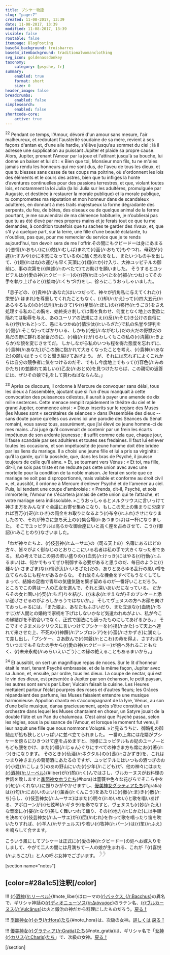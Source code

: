 ```yaml
---
title: プシケー物語
slug: "page:7"
created: 11-08-2017, 13:39
date: 11-08-2017, 13:39
modified: 11-08-2017, 13:39
visible: false
routable: false
itempage: BlogPosting
base64_background: troisbarres
base64_itembackground: traditionalwomanclothing
svg_icon: goldenassdonkey
taxonomy:
    category: [psyche, fr]
summary:
    enabled: true
    format: short
    size: 0
header_image: false
breadcrumbs:
    enabled: false
simplesearch:
    enabled: false
shortcode-core:
    active: true
---
```

<sup>22</sup> 
Pendant ce temps, l'Amour, 
dévoré d'un amour sans mesure, 
l'air malheureux, 
et redoutant l'austérité soudaine de sa mère, 
revient à ses façons d'antan 
et, d’une aile hardie, 
s'élève jusqu'au sommet du ciel ; 
là il adresse une supplication au puissant Jupiter 
et plaide sa propre cause. 
Alors, 
Jupiter, 
prenant l'Amour par la joue 
et l'attirant jusqu'à sa bouche, 
lui donne un baiser 
et lui dit : 
« Bien que toi, Monsieur mon fils, tu ne m'aies jamais rendu les honneurs qui me sont dus, de l'aveu de tous les dieux, 
et que tu blesses sans cesse de tes coups ma poitrine, où s'ordonnent les lois des éléments et le cours des astres, 
bien que tu infliges la honte d’aventures continuelles pour des passions terrestres, 
et que, violant toutes lois, et notamment la loi Julia (la loi Julia sur les adultères, promulguée par Auguste, et destinée à restaurer la morale publique) et la morale publique, 
tu compromettes ma réputation et mon honneur dans de scandaleux adultères, 
en donnant à mes traits majestueux la forme dégradante des serpents, du feu, de bêtes, des oiseaux ou de quelque animal de la ferme 
pourtant, 
je me souviendrai de ma clémence habituelle, 
je n’oublierai pas que tu as été élevé par mes propres mains 
et je ferais tout ce que tu me demandes, 
à condition toutefois que tu saches te garder des rivaux, 
et, que s'il y a quelque part, sur la terre, 
une fille d'une beauté éclatante, 
tu n'oublies, pas que, pour me remercier du service que je te rends aujourd'hui, ton devoir sera de me l'offrir.その間にもクビードーは身にあまる{r}恋情{/r:おもい}に{r}蝕{/r:むしば}まれて{r}面{/r:おもて}もやつれ、母親が{r}遽{/r:すみや}かに本気になっているのに酷く恐れをなし、またいつもの手を出して、{r}翅{/r:はね}の運びも早く天頂に{r}翔{/r:か}け入り、大神ユッピテルの御前に、事の次第を{r}陳述{/r:のべたて}てお助けを願いました。
そうするとユッピテルは{r}愛の神{/r:クビードー}の{r}顇{/r:ほっ}べたを{r}抓{/r:つね}ってその手を執り上げると{r}接吻{/r:くちづけ}をし、徐ろにこうおっしゃいました。

「息子どの、{r}貴神{/r:あなた}はいつだって、神々が折角私に与えてくれた{r}栄誉{/r:ほまれ}を尊重してくれたこともなく、{r}却{/r:かえ}って{r}四大五元{/r:あらゆるもの}の{r}法則{/r:おきて}や{r}星辰{/r:ほし}の{r}移行{/r:うごき}をさえ処理する私のこの胸を、始終突き刺しては傷を負わせ、何度となく地上の愛欲に陥れては恥辱を与え、あのユーリアの法規にさえ{r}反{/r:そむ}き公けの良俗にも{r}悖{/r:もと}って、愚にもつかぬ{r}情沙汰{/r:いろざた}で私の名誉や評判を{r}毀{/r:そこな}ってばかりいる、しかも{r}蛇{/r:ながむし}だの火だの野獣だの鳥だの野に群れる家畜だのに、{r}穢{/r:けが}らわしくもこの私の{r}清麗{/r:きょらか}な貌を変じさせてだ。
しかしながら私のいつも程を得た態度を忘れずに、{r}貴神{/r:あなた}がこの腕に抱かれて大きくなったことを考え、{r}貴神{/r:あなた}の願いはそっくりと聞き届けてあげよう。
が、それには忘れずによくこれからは自分の競争者に気をつけるのだぞ、でもし今度地上でもって{r}容色{/r:みめかたち}の並勝れて美しい{r}乙女{/r:おとめ}を見つけたならば、この親切の返答には、ぜひその娘で礼をして貰わねばならんな。」

<sup>23</sup> 
Après ce discours, 
il ordonne à Mercure 
de convoquer sans délai, tous les dieux à l'assemblée, 
ajoutant que si l'un d'eux manquait à cette convocation des puissances célestes, il aurait à payer une amende de dix mille sesterces. 
Cette menace remplit rapidement le théâtre du ciel 
et le grand Jupiter, commence ainsi :
« Dieux inscrits sur le regisre des Muses (les Muses sont « secrétaires de séances » dans l’Assemblée des dieux -- sans doute parce qu’elles ous avons ici une parodie des Séances du Sénat romain), 
vous savez tous, assurément, 
que j’ai élevé ce jeune homme-ci de mes mains. 
J'ai jugé qu'il convenait de contenir par un frein les écarts impétueux de son ardente jeunesse ; 
il suffit comme cela que, chaque jour, il fasse scandale par ses adultères et toutes ses fredaines. 
Il faut lui enlever toutes les occasions, 
et son impétuosité de jeune homme doit être bridée par les liens du mariage. 
Il a choisi une jeune fille 
et lui a pris sa virginité : 
qu’il la garde, 
qu’il la possède, que, dans les bras de Psyché, il jouisse toujours de celle qu’il aime. » 
Et, se tournant vers Vénus : 
« Et toi, ma fille, 
dit-il, ne sois pas triste 
et ne redoute pas cette union avec avec une mortelle pour la condition de ta noble maison. 
Je ferai en sorte que ce mariage ne soit pas disproportionné, mais valable et conforme au droit civil », 
et, aussitôt, 
il ordonne à Mercure 
d’enlever Psyché 
et de l'amener au ciel. 
Puis, lui tendant une coupe d'ambroisie : 
« Prends, dit-il, Psyché, et sois immortelle, 
l'Amour ne s'écartera jamais de cette union qui te l’attache, 
et votre mariage sera indissoluble. »こうおっしゃるとメルクリウスに言いっけて神さま方をみんなすぐ会議にお寄せ集めになり、もしこの天上の集まりに欠席すれば百万{r}疋{/r:ひき}の罰金をお取りになるよう{r}布令{/r:ふれ}させになりましたので、それが怖さに忽ち天上の{r}集合場{/r:あつまりば}は一杯になりました。
そこでユッピテルは高らかな御台座にいと高く座を占めさせて、こう{r}御詔{/r:みことのり}なさいました。

「わが神々たちよ、{r}伎芸神{/r:ムーサエ}の（司る天上の）名簿にあるほどの方々、皆々がよく御存じのとおりここにいる若者は私の手で大きくなった者である。
私の考えではこの男の若い盛りの{r}血気{/r:けっき}にはやる{r}行動{/r:ふるまい}は、何かでもってぜひ制御する必要があると思うのだ、毎日のように{r}種々{/r:さまざま}な{r}情沙汰{/r:いろざた}だの、ありとあらゆる乱行の悪い噂を立てられるにも程々があるからな。
それ故そんな機会をすべてもうなくしてしまって、結婚の足枷で青年の気儘気随を繫ぎ留めるのが一番好いことだろう。
ところでこの男は一人の乙女を選んで、それと深いあいだになっている。
だからその女と固い{r}契{/r:ちぎ}りを結び、{r}末永{/r:すえなが}そのプシケーと添い遂げさせるのがよろしかろうではないか。」
そしてヴェヌスの方へお顔を向けておっしゃるには、「また娘よ、あなたもふさいだり、また立派な{r}血統{/r:ちすじ}が人間との婚約で家柄を下げはしないかなど気遣われぬがよい、私が今この縁結びを不釣合いでなく、正式で国法にも適ったものにしてあげるから。」
そこですぐさまメルクリウスに言いつけてプシケーを{r}拐{/r:かた}って天上へ連れて来させた上、不死の{r}神饌{/r:アンブロシア}を{r}盃{/r:さかずき}に満たして差し出し、「プシケー、さあ飲んで{r}常磐{/r:とこわ}の命を得よ、さすればもういつまでもそなたの手から{r}愛の神{/r:クビードー}が傍へ外れることもなく、{r}未来永劫{/r:みらいえいごう}この縁の絶えることもあるまいから。」

<sup>24</sup> 
Et aussitôt, 
on sert un magnifique repas de noces. 
Sur le lit d’honneur était le mari, tenant Psyché embrassée, 
et de la même façon, 
Jupiter avec sa Junon, 
et, ensuite, par ordre, tous les dieux. 
La coupe de nectar, qui est le vin des dieux, 
est présentée à Jupiter par son échanson, 
le petit paysan, 
les autres sont servis par Liber; 
Vulcain faisait la cuisine. 
Les Heures 
mettaient partour l’éclat pourpres des roses et d’autres fleurs; 
les Grâces répandaient des parfums, 
les Muses faisaient entendre une musique harmonieuse.
Appollon chanta en s’accompagnant de la lyre, 
Vénus, au son d’une belle musique, dansa gracieusement, 
après s’être constitué un orchestre dans lequel les Muses chantaient en chœur, 
un Satyre jouait de la double flûte et un Pan du chalumeau. 
C’est ainsi que 
Psyché passa, selon les règles, sous la puissance de l’Amour, 
et lorsque le moment fut venu, 
il leur naquit une fille 
que nous nommons Volupté. »と見るうちに、御婚礼の御馳走が処も狭しといっぱいに並べ立てられました。
一番の上席には花婿がプシケーを傍らにひきつけて座を占めますと、同様にユッピテルもお妃のユーノ―ともども腰をかけ、また{r}順{/r:じゅん}ぐりにすべての神さま方も席にお{r}著{/r:つ}きになります。
そのとき{r}仙酒{/r:ネクタル}の{r}盞{/r:さかずき}を、これはつまり神さま方の菊菊酒にあたるのですが、ユッピテルにはいつもの酒つぎのお{r}小姓{/r:こしょう}のあの野山にいた{r}少年{/r:こども}が、他の神々にはまた[{r}酒神{/r:リーベル}][1]{#liber}が{r}酌{/r:く}んではさし、ヴルカーヌスがお料理の世話を致しますと[季節神女ホラたち][2]{#hora}は薔薇や色々な花びらでそこら中を{r}紅{/r:くれない}に照りかがやかせますし、[優美神女グラティアたち][3]{#gratia}は{r}匂{/r:にお}いのよい{r}薰香{/r:くんこう}をあたりに{r}撤{/r:ま}き{r}散{/r:ち}らし、{r}伎芸神女{/r:ムーサエ}はまた{r}明々{/r:めいめい}と歌を唱いあげる、アポローンが{r}七絃琴{/r:ギタラ}を奏でなすと、ヴェヌスも{r}妙{/r:たえ}な音楽に{r}姿{/r:なり}美しく舞いつれて踊り、その{r}地方{/r:じかた}には手順を決めて{r}伎芸神女{/r:ムーサエ}が{r}団{/r:むれ}を作って歌を唱ったり笛を吹いたりすれば、{r}羊人{/r:サテュルス}や若い{r}牧神{/r:パーン}は{r}笙{/r:ふえ}を鳴らして合せます。

こういう風にしてプシケーは正式に{r}愛の神{/r:クビードー}の処へお嫁入りをしまして、やがて二人の間には月満ちて一人の娘が生まれる、これが『{r}喜悦{/r:よろこび}』と人の呼ぶ女神でございます。 
<span><svg xmlns="http://www.w3.org/2000/svg" width="22px" height="22px" viewBox="0 0 78 78" fill="lightgrey" opacity="1"><path d="M1.5 68.9991L20.9102 45.395c.88226-1.10283.88226-1.54397.88226-1.76454 0-1.10286-1.76455-3.30857-2.8674-4.632L5.90836 23.9997 16.49877 3.0455 27.5273 18.48544c2.87047 3.97028 10.80793 15.88413 10.80793 19.19267 0 1.76458-.6617 2.4263-6.6171 9.7051C17.1605 65.25246 14.95478 67.01703 7.01425 74.9545L1.5 68.99908zm38.16172 0L59.0719 45.395c.88228-1.10283.88228-1.54397.88228-1.76454 0-1.10286-1.76457-3.30857-2.86742-4.632L44.07312 23.9997 54.6605 3.0455l11.03157 15.43992C68.55947 22.45572 76.5 34.36957 76.5 37.6781c0 1.76458-.6617 2.4263-6.6171 9.7051C55.32526 65.25246 53.11957 67.01703 45.17904 74.9545l-5.51732-5.9554z"/></svg></span>

[section name="notes"]

## [color=#28a1c5]注釈[/color]

!!! [{r}酒神{/r:リーベル}][11]{#note_liber}はローマの[{r}バックス_{/r:Bacchus}][12]の異名で、ギリシャ神話の[{r}ディオニューソス{/r:Διόνυσος}][13]のラテン名、[{r}ヴルカーヌス{/r:Vulcānus}][14]は火と鍛治の神だから料理にしたものだろう。[戻る &#11105;][11]


!!! [季節神女{r}ホラ{/r:Hora}たち][21]{#note_hora}は、次級の女神。[詳しくは][22] [戻る &#11105;][21]

!!! [優美神女{r}グラティア{/r:Gratia}たち][31]{#note_gratia}は、ギリシャ名で「[女神{r}カリス{/r:Charis}たち][32]」で、次級の女神。[戻る &#11105;][31]

[/section]

[1]: /psyche/page:7#note_liber "酒神"
[11]: /psyche/page:7#liber "酒神"
[12]: https://ja.wikipedia.org/wiki/バックス_(ローマ神話) "https://ja.wikipedia.org/wiki/バックス_(ローマ神話)"
[13]: https://ja.wikipedia.org/wiki/ディオニューソス "https://ja.wikipedia.org/wiki/ディオニューソス"
[14]: https://ja.wikipedia.org/wiki/ウゥルカーヌス "https://ja.wikipedia.org/wiki/ウゥルカーヌス"
[2]: /psyche/page:7#note_hora "季節神女ホラたち"
[21]: /psyche/page:7#hora "季節神女ホラたち"
[22]: https://francois-vidit.com/docs/ja/versailles/trianon/flore#note_hora "https://francois-vidit.com/docs/ja/versailles/trianon/flore#note_hora"
[3]: /psyche/page:7#note_gratia "優美神女グラティアたち"
[31]: /psyche/page:7#gratia "優美神女グラティアたち"
[32]: https://francois-vidit.com/docs/ja/versailles/trianon/flore#note_charis "https://francois-vidit.com/docs/ja/versailles/trianon/flore#note_charis"